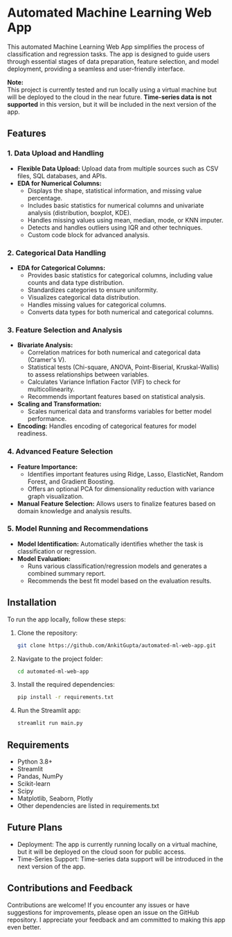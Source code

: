 # Automated Machine Learning Web App

This automated Machine Learning Web App simplifies the process of classification and regression tasks. The app is designed to guide users through essential stages of data preparation, feature selection, and model deployment, providing a seamless and user-friendly interface.

**Note:**  
This project is currently tested and run locally using a virtual machine but will be deployed to the cloud in the near future. **Time-series data is not supported** in this version, but it will be included in the next version of the app.

## Features

### **1. Data Upload and Handling**
- **Flexible Data Upload:** Upload data from multiple sources such as CSV files, SQL databases, and APIs.
- **EDA for Numerical Columns:**
  - Displays the shape, statistical information, and missing value percentage.
  - Includes basic statistics for numerical columns and univariate analysis (distribution, boxplot, KDE).
  - Handles missing values using mean, median, mode, or KNN imputer.
  - Detects and handles outliers using IQR and other techniques.
  - Custom code block for advanced analysis.
  
### **2. Categorical Data Handling**
- **EDA for Categorical Columns:**
  - Provides basic statistics for categorical columns, including value counts and data type distribution.
  - Standardizes categories to ensure uniformity.
  - Visualizes categorical data distribution.
  - Handles missing values for categorical columns.
  - Converts data types for both numerical and categorical columns.

### **3. Feature Selection and Analysis**
- **Bivariate Analysis:**
  - Correlation matrices for both numerical and categorical data (Cramer's V).
  - Statistical tests (Chi-square, ANOVA, Point-Biserial, Kruskal-Wallis) to assess relationships between variables.
  - Calculates Variance Inflation Factor (VIF) to check for multicollinearity.
  - Recommends important features based on statistical analysis.
- **Scaling and Transformation:**
  - Scales numerical data and transforms variables for better model performance.
- **Encoding:** Handles encoding of categorical features for model readiness.

### **4. Advanced Feature Selection**
- **Feature Importance:**
  - Identifies important features using Ridge, Lasso, ElasticNet, Random Forest, and Gradient Boosting.
  - Offers an optional PCA for dimensionality reduction with variance graph visualization.
- **Manual Feature Selection:** Allows users to finalize features based on domain knowledge and analysis results.

### **5. Model Running and Recommendations**
- **Model Identification:** Automatically identifies whether the task is classification or regression.
- **Model Evaluation:**
  - Runs various classification/regression models and generates a combined summary report.
  - Recommends the best fit model based on the evaluation results.

## Installation

To run the app locally, follow these steps:

1. Clone the repository:
   ```bash
   git clone https://github.com/AnkitGupta/automated-ml-web-app.git

2. Navigate to the project folder:
   ```bash
   cd automated-ml-web-app

3. Install the required dependencies:
   ```bash
   pip install -r requirements.txt

4. Run the Streamlit app:
   ```bash
   streamlit run main.py

## Requirements
- Python 3.8+
- Streamlit
- Pandas, NumPy
- Scikit-learn
- Scipy
- Matplotlib, Seaborn, Plotly
- Other dependencies are listed in requirements.txt

## Future Plans
- Deployment: The app is currently running locally on a virtual machine, but it will be deployed on the cloud soon for public access.
- Time-Series Support: Time-series data support will be introduced in the next version of the app.

## Contributions and Feedback
Contributions are welcome! If you encounter any issues or have suggestions for improvements, please open an issue on the GitHub repository. I appreciate your feedback and am committed to making this app even better.
